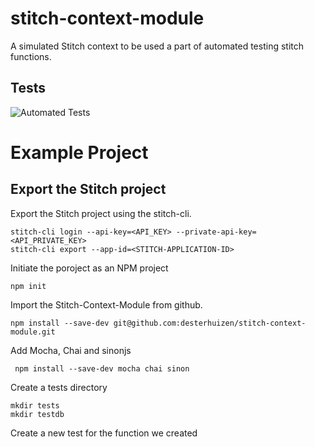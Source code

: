 # stitch-context-module
A simulated Stitch context to be used a part of automated testing stitch functions. 

## Tests
![Automated Tests](https://github.com/desterhuizen/stitch-context-module/workflows/Automated%20Tests/badge.svg?branch=master)

# Example Project

## Export the Stitch project

Export the Stitch project using the stitch-cli.

```
stitch-cli login --api-key=<API_KEY> --private-api-key=<API_PRIVATE_KEY>
stitch-cli export --app-id=<STITCH-APPLICATION-ID>
```
Initiate the poroject as an NPM project
```
npm init 
```

Import the  Stitch-Context-Module from github.

```
npm install --save-dev git@github.com:desterhuizen/stitch-context-module.git
```

Add Mocha, Chai and sinonjs

```
 npm install --save-dev mocha chai sinon
```

Create a tests directory
```
mkdir tests
mkdir testdb
```

Create a new test for the function we created
```

```
